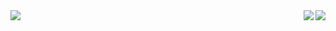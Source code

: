 <a>
  <img src="https://github-readme-stats.vercel.app/api?username=Zimrahin&show_icons=true&theme=transparent&count_private=true&hide_border=true" align="left" />
</a>
<a>
  <img src="https://github-readme-stats.vercel.app/api/top-langs/?username=Zimrahin&layout=compact&theme=transparent&hide_border=true" align="right" />
</a>

<a>
  <img src="https://cdnb.artstation.com/p/assets/images/images/052/142/157/original/johan-cediel-rodriguez-pixel-artv2exp.gif?1659037637" align="right" />
</a>
